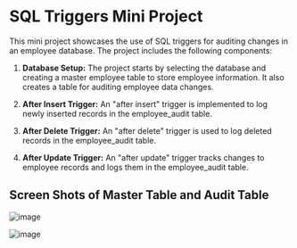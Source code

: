 # SQL Triggers Mini Project

This mini project showcases the use of SQL triggers for auditing changes in an employee database. The project includes the following components:

1. **Database Setup:** The project starts by selecting the database and creating a master employee table to store employee information. It also creates a table for auditing employee data changes.

2. **After Insert Trigger:** An "after insert" trigger is implemented to log newly inserted records in the employee_audit table.

3. **After Delete Trigger:** An "after delete" trigger is used to log deleted records in the employee_audit table.

4. **After Update Trigger:** An "after update" trigger tracks changes to employee records and logs them in the employee_audit table.

## Screen Shots of Master Table and Audit Table
![image](https://github.com/GauravBohra2001/SQL-Triggers-Mini-Project/assets/113661738/c16865f9-8d7d-4e71-9750-da806bb5fbdd)

![image](https://github.com/GauravBohra2001/SQL-Triggers-Mini-Project/assets/113661738/be9958be-0b7c-425b-bdbd-7fab810a1567)
